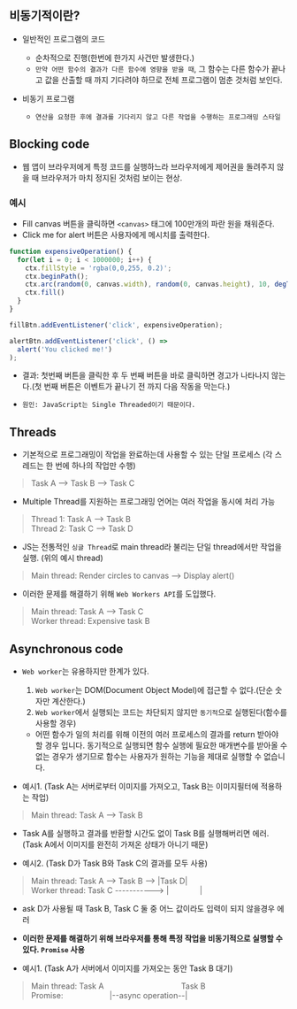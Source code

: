 ## 비동기적이란?
- 일반적인 프로그램의 코드
  - 순차적으로 진행(한번에 한가지 사건만 발생한다.)
  - `만약 어떤 함수의 결과가 다른 함수에 영향을 받을 때`, 그 함수는 다른 함수가 끝나고 값을 산출할 때 까지 기다려야 하므로 전체 프로그램이 멈춘 것처럼 보인다.


- 비동기 프로그램
  - `연산을 요청한 후에 결과를 기다리지 않고 다른 작업을 수행하는 프로그래밍 스타일`


## Blocking code
- 웹 앱이 브라우저에게 특정 코드를 실행하느라 브라우저에게 제어권을 돌려주지 않을 때 브라우저가 마치 정지된 것처럼 보이는 현상.

### 예시

- Fill canvas 버튼을 클릭하면 `<canvas>` 태그에 100만개의 파란 원을 채워준다.
- Click me for alert 버튼은 사용자에게 메시치를 출력한다.

```js
function expensiveOperation() {
  for(let i = 0; i < 1000000; i++) {
    ctx.fillStyle = 'rgba(0,0,255, 0.2)';
    ctx.beginPath();
    ctx.arc(random(0, canvas.width), random(0, canvas.height), 10, degToRad(0), degToRad(360), false);
    ctx.fill()
  }
}

fillBtn.addEventListener('click', expensiveOperation);

alertBtn.addEventListener('click', () =>
  alert('You clicked me!')
);
```
- 결과: 첫번째 버튼을 클릭한 후 두 번째 버튼을 바로 클릭하면 경고가 나타나지 않는다.(첫 번째 버튼은 이벤트가 끝나기 전 까지 다음 작동을 막는다.)

- `원인: JavaScript는 Single Threaded이기 때문이다.`

## Threads
- 기본적으로 프로그래밍이 작업을 완료하는데 사용할 수 있는 단일 프로세스 (각 스레드는 한 번에 하나의 작업만 수행)

> Task A --> Task B --> Task C

- Multiple Thread를 지원하는 프로그래밍 언어는 여러 작업을 동시에 처리 가능

> Thread 1: Task A --> Task B <br>
> Thread 2: Task C --> Task D

- JS는 전통적인 `싱글 Thread`로 main thread라 불리는 단일 thread에서만 작업을 실행. (위의 예시 thread)

> Main thread: Render circles to canvas --> Display alert()

- 이러한 문제를 해결하기 위해 `Web Workers API`를 도입했다.

> Main thread: Task A --> Task C<br>
> Worker thread: Expensive task B

## Asynchronous code
- `Web worker`는 유용하지만 한계가 있다.
  1. `Web worker`는 DOM(Document Object Model)에 접근할 수 없다.(단순 숫자만 계산한다.)
  2. `Web worker`에서 실행되는 코드는 차단되지 않지만 `동기적`으로 실행된다(함수를 사용할 경우)
    - 어떤 함수가 일의 처리를 위해 이전의 여러 프로세스의 결과를 return 받아야 할 경우 입니다. 동기적으로 실행되면 함수 실행에 필요한 매개변수를 받아올 수 없는 경우가 생기므로 함수는 사용자가 원하는 기능을 제대로 실행할 수 없습니다.



- 예시1. (Task A는 서버로부터 이미지를 가져오고, Task B는 이미지필터에 적용하는 작업)

> Main thread: Task A --> Task B<br>
  - Task A를 실행하고 결과를 반환할 시간도 없이 Task B를 실행해버리면 에러. (Task A에서 이미지를 완전히 가져온 상태가 아니기 때문) <br>

- 예시2. (Task D가 Task B와 Task C의 결과를 모두 사용)

>  Main thread: Task A --> Task B --> |Task D|<br>
Worker thread: Task C -----------> |&emsp;&emsp;&emsp;&emsp;|<br>
  - ask D가 사용될 때 Task B, Task C 둘 중 어느 값이라도 입력이 되지 않을경우 에러

- __이러한 문제를 해결하기 위해 브라우저를 통해 특정 작업을 비동기적으로 실행할 수 있다. `Promise` 사용__

- 예시1. (Task A가 서버에서 이미지를 가져오는 동안 Task B 대기)

> Main thread: Task A&emsp;&emsp;&emsp;&emsp;&emsp;&emsp;&emsp;&emsp;&emsp;&emsp;Task B<br>
    Promise:&emsp;&emsp;&emsp;&emsp;&emsp;&emsp;|--async operation--|
